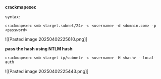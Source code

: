 **crackmapexec**

syntax:
```
crackmapexec smb <target.subnet/24> -u <username> -d <domain.com> -p <password>
```
![[Pasted image 20250402225610.png]]


**pass the hash using NTLM hash**
```
crackmapexec smb <target ip/subnet> -u <username> -H <hash> --local-auth
```
![[Pasted image 20250402225443.png]]